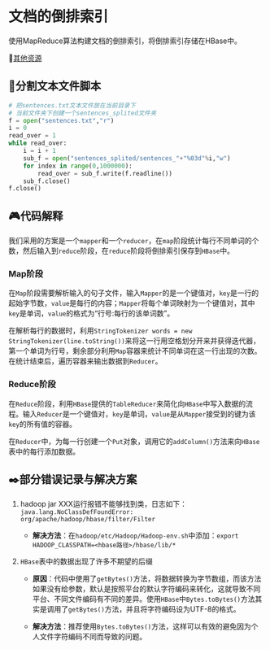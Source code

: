 # 文档的倒排索引

使用MapReduce算法构建文档的倒排索引，将倒排索引存储在HBase中。

🔗[其他资源](https://github.com/wyt8/bit-cs)

## 📅分割文本文件脚本

```python
# 把sentences.txt文本文件放在当前目录下
# 当前文件夹下创建一个sentences_splited文件夹
f = open("sentences.txt","r")
i = 0
read_over = 1
while read_over:
    i = i + 1
    sub_f = open("sentences_splited/sentences_"+"%03d"%i,"w")
    for index in range(0,1000000):
        read_over = sub_f.write(f.readline())
    sub_f.close()
f.close()
```

## 🎮代码解释

我们采用的方案是一个`mapper`和一个`reducer`，在`map`阶段统计每行不同单词的个数，然后输入到`reduce`阶段，在`reduce`阶段将倒排索引保存到`HBase`中。

### Map阶段

在`Map`阶段需要解析输入的句子文件，输入`Mapper`的是一个键值对，`key`是一行的起始字节数，`value`是每行的内容；`Mapper`将每个单词映射为一个键值对，其中`key`是单词，`value`的格式为“行号:每行的该单词数”。

在解析每行的数据时，利用`StringTokenizer words = new StringTokenizer(line.toString())`来将这一行用空格划分开来并获得迭代器，第一个单词为行号，剩余部分利用`Map`容器来统计不同单词在这一行出现的次数。在统计结束后，遍历容器来输出数据到`Reducer`。

### Reduce阶段

在`Reduce`阶段，利用`HBase`提供的`TableReducer`来简化向`HBase`中写入数据的流程。输入`Reducer`是一个键值对，`key`是单词，`value`是从`Mapper`接受到的键为该`key`的所有值的容器。

在`Reducer`中，为每一行创建一个`Put`对象，调用它的`addColumn()`方法来向`HBase`表中的每行添加数据。

## ✒️部分错误记录与解决方案

1. hadoop jar XXX运行报错不能够找到类，日志如下：`java.lang.NoClassDefFoundError: org/apache/hadoop/hbase/filter/Filter`
   * **解决方法**：在`hadoop/etc/Hadoop/Hadoop-env.sh`中添加：`export HADOOP_CLASSPATH=<hbase路径>/hbase/lib/*`

1. `HBase`表中的数据出现了许多不期望的后缀

   * **原因**：代码中使用了`getBytes()`方法，将数据转换为字节数组，而该方法如果没有给参数，默认是按照平台的默认字符编码来转化，这就导致不同平台、不同文件编码有不同的差异。使用`HBase`中`Bytes.toBytes()`方法其实是调用了`getBytes()`方法，并且将字符编码设为UTF-8的格式。

   * **解决方法**：推荐使用`Bytes.toBytes()`方法，这样可以有效的避免因为个人文件字符编码不同而导致的问题。
